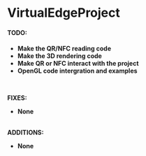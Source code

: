 VirtualEdgeProject
==================

<b><h4>TODO:<h4></b>
* Make the QR/NFC reading code<br>
* Make the 3D rendering code<br>
* Make QR or NFC interact with the project<br>
* OpenGL code intergration and examples<br>

<br>

FIXES:<br>
* None
<br><br>

ADDITIONS:<br>
* None



